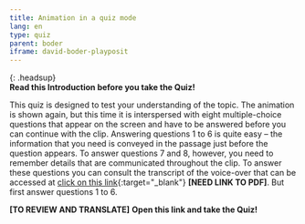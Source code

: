 ```yaml
---
title: Animation in a quiz mode
lang: en
type: quiz
parent: boder
iframe: david-boder-playposit
---
```


{: .headsup}                            
**Read this Introduction before you take the Quiz!**

This quiz is designed to test your understanding of the topic. The animation is shown again, but this time it is interspersed with eight multiple-choice questions that appear on the screen and have to be answered before you can continue with the clip. Answering questions 1 to 6 is quite easy – the information that you need is conveyed in the passage just before the question appears. To answer questions 7 and 8, however, you need to remember details that are communicated throughout the clip. To answer these questions you can consult the transcript of the voice-over that can be accessed at [click on this link](https://docs.google.com/document/d/1odeWHMhoGGiouWc5yjFdjr–Cs6W_RbPC9F5UmAOp7w/edit){:target="_blank"} **[NEED LINK TO PDF]**.
But first answer questions 1 to 6.

**[TO REVIEW AND TRANSLATE]** **Open this link and take the Quiz!**


<!-- more -->
